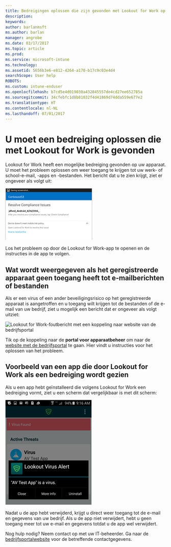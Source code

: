 ```yaml
---
title: Bedreigingen oplossen die zijn gevonden met Lookout for Work op Android | Microsoft Docs
description: 
keywords: 
author: barlanmsft
ms.author: barlan
manager: angrobe
ms.date: 03/17/2017
ms.topic: article
ms.prod: 
ms.service: microsoft-intune
ms.technology: 
ms.assetid: 5656b3e6-e812-4264-a170-b17c9c03e4d4
searchScope: User help
ROBOTS: 
ms.custom: intune-enduser
ms.openlocfilehash: b7cd5e4d019030a432845557de4cd27ee652785a
ms.sourcegitcommit: 34cfebfc1d8b81032f4d41869d74dda559e677e2
ms.translationtype: HT
ms.contentlocale: nl-NL
ms.lasthandoff: 07/01/2017
---
```

# <a name="you-need-to-resolve-a-threat-found-by-lookout-for-work"></a>U moet een bedreiging oplossen die met Lookout for Work is gevonden

Lookout for Work heeft een mogelijke bedreiging gevonden op uw apparaat. U moet het probleem oplossen om weer toegang te krijgen tot uw werk- of school-e-mail, -apps en -bestanden. Het bericht dat u te zien krijgt, ziet er ongeveer als volgt uit:

![Lookout for Work heeft een bedreiging aangetroffen op uw apparaat](./media/lookout-threat-found-android.png)

Los het probleem op door de Lookout for Work-app te openen en de instructies in de app te volgen.

## <a name="what-you-might-see-if-your-enrolled-device-is-blocked-from-accessing-email-or-files"></a>Wat wordt weergegeven als het geregistreerde apparaat geen toegang heeft tot e-mailberichten of bestanden

Als er een virus of een ander beveiligingsrisico op het geregistreerde apparaat is aangetroffen en u toegang wilt krijgen tot de bestanden of de e-mail van uw bedrijf, ziet u mogelijk een bericht dat er ongeveer als volgt uitziet:

![Lookout for Work-foutbericht met een koppeling naar website van de bedrijfsportal](./media/mtd-go-to-device-management-portal-android.png)

Tik op de koppeling naar de **portal voor apparaatbeheer** om naar de [website met de bedrijfsportal](http://portal.manage.microsoft.com) te gaan. Hier vindt u instructies voor het oplossen van het probleem.

## <a name="example-of-an-app-that-lookout-for-work-sees-as-a-threat"></a>Voorbeeld van een app die door Lookout for Work als een bedreiging wordt gezien

Als u een app hebt geïnstalleerd die volgens Lookout for Work een bedreiging vormt, ziet u een scherm dat vergelijkbaar is met dit scherm:

![voorbeeld van een waarschuwingsbericht van Lookout for Work](./media/lookout-virus-alert-android.png)

Nadat u de app hebt verwijderd, krijgt u direct weer toegang tot de e-mail en gegevens van uw bedrijf. Als u de app niet verwijdert, hebt u geen toegang meer tot uw e-mail en gegevens totdat u de app wel verwijdert.

Nog hulp nodig? Neem contact op met uw IT-beheerder. Ga naar de [bedrijfsportalwebsite](http://portal.manage.microsoft.com) voor de betreffende contactgegevens.
